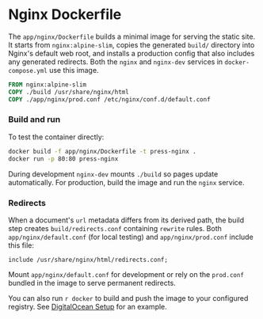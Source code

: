 # Nginx Dockerfile

The `app/nginx/Dockerfile` builds a minimal image for serving the static site.
It starts from `nginx:alpine-slim`, copies the generated `build/` directory
into Nginx's default web root, and installs a production config that also
includes any generated redirects. Both the `nginx` and `nginx-dev` services in
`docker-compose.yml` use this image.

```Dockerfile
FROM nginx:alpine-slim
COPY ./build /usr/share/nginx/html
COPY ./app/nginx/prod.conf /etc/nginx/conf.d/default.conf
```

### Build and run

To test the container directly:

```bash
docker build -f app/nginx/Dockerfile -t press-nginx .
docker run -p 80:80 press-nginx
```

During development `nginx-dev` mounts `./build` so pages update automatically.
For production, build the image and run the `nginx` service.

### Redirects

When a document's `url` metadata differs from its derived path, the build step
creates `build/redirects.conf` containing `rewrite` rules. Both
`app/nginx/default.conf` (for local testing) and `app/nginx/prod.conf` include this file:

```nginx
include /usr/share/nginx/html/redirects.conf;
```

Mount `app/nginx/default.conf` for development or rely on the `prod.conf` bundled in
the image to serve permanent redirects.

You can also run `r docker` to build and push the image to your configured
registry. See [DigitalOcean Setup](digitalocean.md) for an example.
